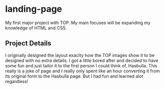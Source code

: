 # landing-page

My first major project with TOP. My main focuses will be expanding my knowledge of HTML and CSS.

## Project Details

I originally designed the layout exaclty how the TOP images show it to be designed with no extra details. I got a little bored after and decided to have some fun and just tailor it to the first person I could think of, Hasbulla. This really is a joke of page and I really only spent like an hour converting it from its original form to the Hasbulla page. But I had fun and learned alot regardless!